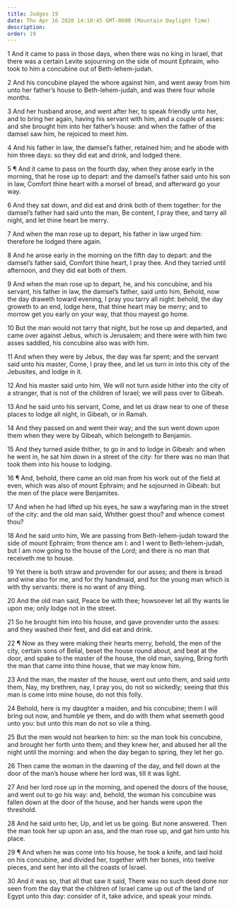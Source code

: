 ```yaml
---
title: Judges 19
date: Thu Apr 16 2020 14:10:45 GMT-0600 (Mountain Daylight Time)
description: 
order: 19
---
```


<p>
  1 And it came to pass in those days, when there was no king in Israel, that
  there was a certain Levite sojourning on the side of mount Ephraim, who took
  to him a concubine out of Beth-lehem-judah.
</p>
<p>
  2 And his concubine played the whore against him, and went away from him unto
  her father&#x2019;s house to Beth-lehem-judah, and was there four whole
  months.
</p>
<p>
  3 And her husband arose, and went after her, to speak friendly unto her, and
  to bring her again, having his servant with him, and a couple of asses: and
  she brought him into her father&#x2019;s house: and when the father of the
  damsel saw him, he rejoiced to meet him.
</p>
<p>
  4 And his father in law, the damsel&#x2019;s father, retained him; and he
  abode with him three days: so they did eat and drink, and lodged there.
</p>
<p>
  5 &#xB6; And it came to pass on the fourth day, when they arose early in the
  morning, that he rose up to depart: and the damsel&#x2019;s father said unto
  his son in law, Comfort thine heart with a morsel of bread, and afterward go
  your way.
</p>
<p>
  6 And they sat down, and did eat and drink both of them together: for the
  damsel&#x2019;s father had said unto the man, Be content, I pray thee, and
  tarry all night, and let thine heart be merry.
</p>
<p>
  7 And when the man rose up to depart, his father in law urged him: therefore
  he lodged there again.
</p>
<p>
  8 And he arose early in the morning on the fifth day to depart: and the
  damsel&#x2019;s father said, Comfort thine heart, I pray thee. And they
  tarried until afternoon, and they did eat both of them.
</p>
<p>
  9 And when the man rose up to depart, he, and his concubine, and his servant,
  his father in law, the damsel&#x2019;s father, said unto him, Behold, now the
  day draweth toward evening, I pray you tarry all night: behold, the day
  groweth to an end, lodge here, that thine heart may be merry; and to morrow
  get you early on your way, that thou mayest go home.
</p>
<p>
  10 But the man would not tarry that night, but he rose up and departed, and
  came over against Jebus, which is Jerusalem; and there were with him two asses
  saddled, his concubine also was with him.
</p>
<p>
  11 And when they were by Jebus, the day was far spent; and the servant said
  unto his master, Come, I pray thee, and let us turn in into this city of the
  Jebusites, and lodge in it.
</p>
<p>
  12 And his master said unto him, We will not turn aside hither into the city
  of a stranger, that is not of the children of Israel; we will pass over to
  Gibeah.
</p>
<p>
  13 And he said unto his servant, Come, and let us draw near to one of these
  places to lodge all night, in Gibeah, or in Ramah.
</p>
<p>
  14 And they passed on and went their way; and the sun went down upon them when
  they were by Gibeah, which belongeth to Benjamin.
</p>
<p>
  15 And they turned aside thither, to go in and to lodge in Gibeah: and when he
  went in, he sat him down in a street of the city: for there was no man that
  took them into his house to lodging.
</p>
<p>
  16 &#xB6; And, behold, there came an old man from his work out of the field at
  even, which was also of mount Ephraim; and he sojourned in Gibeah: but the men
  of the place were Benjamites.
</p>
<p>
  17 And when he had lifted up his eyes, he saw a wayfaring man in the street of
  the city: and the old man said, Whither goest thou? and whence comest thou?
</p>
<p>
  18 And he said unto him, We are passing from Beth-lehem-judah toward the side
  of mount Ephraim; from thence am I: and I went to Beth-lehem-judah, but I am
  now going to the house of the Lord; and there is no man that receiveth me to
  house.
</p>
<p>
  19 Yet there is both straw and provender for our asses; and there is bread and
  wine also for me, and for thy handmaid, and for the young man which is with
  thy servants: there is no want of any thing.
</p>
<p>
  20 And the old man said, Peace be with thee; howsoever let all thy wants lie
  upon me; only lodge not in the street.
</p>
<p>
  21 So he brought him into his house, and gave provender unto the asses: and
  they washed their feet, and did eat and drink.
</p>
<p>
  22 &#xB6; Now as they were making their hearts merry, behold, the men of the
  city, certain sons of Belial, beset the house round about, and beat at the
  door, and spake to the master of the house, the old man, saying, Bring forth
  the man that came into thine house, that we may know him.
</p>
<p>
  23 And the man, the master of the house, went out unto them, and said unto
  them, Nay, my brethren, nay, I pray you, do not so wickedly; seeing that this
  man is come into mine house, do not this folly.
</p>
<p>
  24 Behold, here is my daughter a maiden, and his concubine; them I will bring
  out now, and humble ye them, and do with them what seemeth good unto you: but
  unto this man do not so vile a thing.
</p>
<p>
  25 But the men would not hearken to him: so the man took his concubine, and
  brought her forth unto them; and they knew her, and abused her all the night
  until the morning: and when the day began to spring, they let her go.
</p>
<p>
  26 Then came the woman in the dawning of the day, and fell down at the door of
  the man&#x2019;s house where her lord was, till it was light.
</p>
<p>
  27 And her lord rose up in the morning, and opened the doors of the house, and
  went out to go his way: and, behold, the woman his concubine was fallen down
  at the door of the house, and her hands were upon the threshold.
</p>
<p>
  28 And he said unto her, Up, and let us be going. But none answered. Then the
  man took her up upon an ass, and the man rose up, and gat him unto his place.
</p>
<p>
  29 &#xB6; And when he was come into his house, he took a knife, and laid hold
  on his concubine, and divided her, together with her bones, into twelve
  pieces, and sent her into all the coasts of Israel.
</p>
<p>
  30 And it was so, that all that saw it said, There was no such deed done nor
  seen from the day that the children of Israel came up out of the land of Egypt
  unto this day: consider of it, take advice, and speak your minds.
</p>
